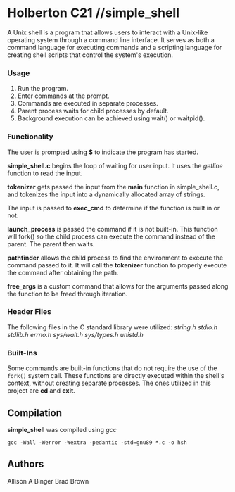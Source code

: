 ﻿# Holberton C21 //simple_shell

A Unix shell is a program that allows users to interact with a Unix-like operating system through a command line interface. It serves as both a command language for executing commands and a scripting language for creating shell scripts that control the system's execution.

### Usage

1.  Run the program.
2.  Enter commands at the prompt.
3.  Commands are executed in separate processes.
4.  Parent process waits for child processes by default.
5.  Background execution can be achieved using wait() or waitpid().


### Functionality

The user is prompted using **$** to indicate the program has started.

**simple_shell.c** begins the loop of waiting for user input. It uses the *getline* function to read the input.

**tokenizer** gets passed the input from the **main** function in simple_shell.c, and tokenizes the input into a dynamically allocated array of strings. 

The input is passed to **exec_cmd** to determine if the function is built in or not. 

**launch_process** is passed the command if it is not built-in. This function will fork() so the child process can execute the command instead of the parent. The parent then waits.

**pathfinder** allows the child process to find the environment to execute the command passed to it. It will call the **tokenizer** function to properly execute the command after obtaining the path. 

**free_args** is a custom command that allows for the arguments passed along the function to be freed through iteration.  

### Header Files
The following files in the C standard library were utilized:
*string.h*
*stdio.h*
*stdlib.h*
*errno.h*
*sys/wait.h*
*sys/types.h*
*unistd.h*

### Built-Ins
Some commands are built-in functions that do not require the use of the `fork()` system call. These functions are directly executed within the shell's context, without creating separate processes. The ones utilized in this project are **cd** and **exit**.

## Compilation

**simple_shell** was compiled using *gcc*

    gcc -Wall -Werror -Wextra -pedantic -std=gnu89 *.c -o hsh


## Authors
Allison A Binger
Brad Brown
